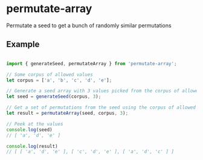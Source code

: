 # permutate-array
Permutate a seed to get a bunch of randomly similar permutations

## Example

```ts

import { generateSeed, permutateArray } from 'permutate-array';

// Some corpus of allowed values
let corpus = ['a', 'b', 'c', 'd', 'e'];

// Generate a seed array with 3 values picked from the corpus of allowed values
let seed = generateSeed(corpus, 3);

// Get a set of permutations from the seed using the corpus of allowed values, the result will also incude the seed.
let result = permutateArray(seed, corpus, 3);

// Peek at the values
console.log(seed)
// [ 'a', 'd', 'e' ]

console.log(result)
// [ [ 'a', 'd', 'e' ], [ 'c', 'd', 'e' ], [ 'a', 'd', 'c' ] ]
```
